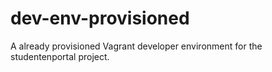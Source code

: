 dev-env-provisioned
===================

A already provisioned Vagrant developer environment for the studentenportal project. 
